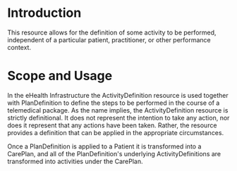 # Introduction
This resource allows for the definition of some activity to be performed, independent of a particular patient, practitioner, or other performance context.

# Scope and Usage
In the eHealth Infrastructure the ActivityDefinition resource is used together with PlanDefinition to define the steps to be performed in the course of a telemedical package. As the name implies, the ActivityDefinition resource is strictly definitional. It does not represent the intention to take any action, nor does it represent that any actions have been taken. Rather, the resource provides a definition that can be applied in the appropriate circumstances. 

Once a PlanDefinition is applied to a Patient it is transformed into a CarePlan, and all of the PlanDefinition's underlying ActivityDefinitions are transformed into activities under the CarePlan.

